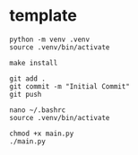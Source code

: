 # template

```
python -m venv .venv
source .venv/bin/activate
```

```
make install
```

```
git add .
git commit -m "Initial Commit"
git push
```

```
nano ~/.bashrc
source .venv/bin/activate

```

```
chmod +x main.py
./main.py
```